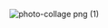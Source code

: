 ![photo-collage png (1)](https://github.com/amirrrra/News-App/assets/117866096/70377177-4c08-4eec-9efe-98fa90933e41)
